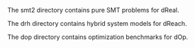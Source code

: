 The smt2 directory contains pure SMT problems for dReal. 

The drh directory contains hybrid system models for dReach. 

The dop directory contains optimization benchmarks for dOp. 
